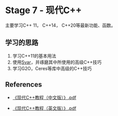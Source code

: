 # Stage 7 - 现代C++

主要学习C++ 11， C++14， C++20等最新功能、函数。


## 学习的思路
1. 学习C++11的基本用法
2. 使用[Svar](https://gitee.com/pi-lab/Svar)，并琢磨其中所使用的高级C++技巧
3. 学习G2O，Ceres等库中高级的C++技巧



## References

* [《现代C++教程（中文版）》.pdf](books/《现代C++教程（中文版）》.pdf)

* [《现代C++教程（英文版）》.pdf](books/《现代C++教程（英文版）》.pdf)

